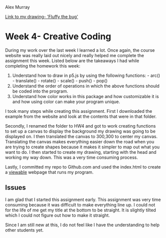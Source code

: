 Alex Murray

[Link to my drawing- 'Fluffy the bug'](https://a25murray.github.io/120-work/HW4/)

# Week 4- Creative Coding

  During my work over the last week I learned a lot. Once again, the course website was really laid out nicely and really helped me complete the assignment this week. Listed below are the takeaways I had while completing the homework this week:

  1. Understand how to draw in p5.js by using the following functions:
    - arc()
    - translate()
    - rotate()
    - scale()
    - push()
    - pop()
  2. Understand the order of operations in which the above functions should be coded into the program.
  3. Understand how color works in this package and how customizable it is and how using color can make your program unique.

I took many steps while creating this assignment. First I downloaded the example from the website and look at the contents that were in that folder.

Secondly, I renamed the folder to HW4 and got to work creating functions to set up a canvas to display the background my drawing was going to be displayed on. I then translated the canvas to 300,300 to center my canvas. Translating the canvas makes everything easier down the road when you are trying to create shapes because it makes it simpler to map out what you want to do. I then started to create my drawing, starting with the head and working my way down. This was a very time consuming process.

Lastly, I committed my repo to Github.com and used the index.html to create a  [viewable](https://a25murray.github.io/120-work/HW4/) webpage that runs my program.

## Issues

  I am glad that I started this assignment early. This assignment was very time consuming because it was difficult to make everything line up. I could not for the life of me get my title at the bottom to be straight. It is slightly tilted which I could not figure out how to make it straight.

  Since I am still new at this, I do not feel like I have the understanding to help other students yet.
